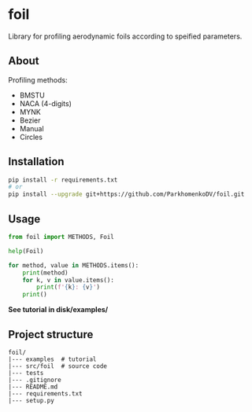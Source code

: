 # foil
Library for profiling aerodynamic foils according to speified parameters.

## About
Profiling methods:
- BMSTU
- NACA (4-digits)
- MYNK
- Bezier
- Manual
- Circles

## Installation

```bash
pip install -r requirements.txt
# or
pip install --upgrade git+https://github.com/ParkhomenkoDV/foil.git
```

## Usage
```python
from foil import METHODS, Foil

help(Foil)

for method, value in METHODS.items():
    print(method)
    for k, v in value.items():
        print(f'{k}: {v}')
    print()
```

**See tutorial in disk/examples/**

## Project structure
```
foil/
|--- examples  # tutorial
|--- src/foil  # source code
|--- tests
|--- .gitignore
|--- README.md
|--- requirements.txt
|--- setup.py
```

